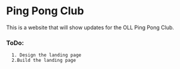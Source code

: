 
Ping Pong Club
==========================================================

This is a website that will show updates for the OLL Ping Pong Club.

### ToDo:

```
  1. Design the landing page
  2.Build the landing page
  


```